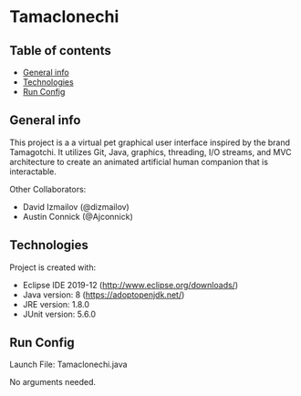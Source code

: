 # Tamaclonechi

## Table of contents
* [General info](#general-info)
* [Technologies](#technologies)
* [Run Config](#run-config)

## General info
This project is a a virtual pet graphical user interface inspired by the brand Tamagotchi. 
It utilizes Git, Java, graphics, threading, I/O streams, and MVC architecture to create an 
animated artificial human companion that is interactable.

Other Collaborators:
* David Izmailov (@dizmailov)
* Austin Connick (@Ajconnick)

## Technologies
Project is created with:
* Eclipse IDE 2019-12 (http://www.eclipse.org/downloads/)
* Java version: 8 (https://adoptopenjdk.net/)
* JRE version: 1.8.0
* JUnit version: 5.6.0
	
## Run Config
Launch File: Tamaclonechi.java

No arguments needed.
